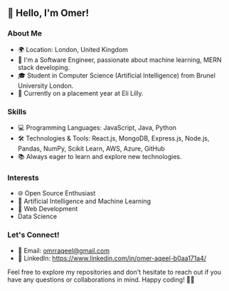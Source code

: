 ## 👋 Hello, I'm Omer!

### About Me

- 🌍 Location: London, United Kingdom
- 🚀 I'm a Software Engineer, passionate about machine learning, MERN stack developing.
- 🎓 Student in Computer Science (Artificial Intelligence) from Brunel University London.
- 💼 Currently on a placement year at Eli Lilly.

### Skills

- 💻 Programming Languages: JavaScript, Java, Python
- 🛠️ Technologies & Tools: React.js, MongoDB, Express.js, Node.js, Pandas, NumPy, Scikit Learn, AWS, Azure, GitHub
- 📚 Always eager to learn and explore new technologies.

### Interests

- 🌐 Open Source Enthusiast
- 🤖 Artificial Intelligence and Machine Learning
- 🚀 Web Development
- Data Science

### Let's Connect!

- 📧 Email: omrraqeel@gmail.com
- 💼 LinkedIn: https://www.linkedin.com/in/omer-aqeel-b0aa171a4/

Feel free to explore my repositories and don't hesitate to reach out if you have any questions or collaborations in mind. Happy coding! 👨‍💻
